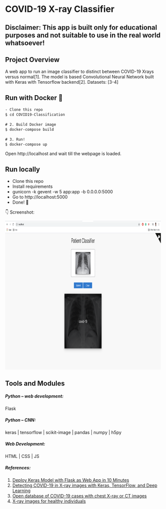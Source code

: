 # COVID-19 X-ray Classifier

## Disclaimer: This app is built only for educational purposes and not suitable to use in the real world whatsoever!

## Project Overview

A web app to run an image classifier to distinct between COVID-19 Xrays versus normal[1]. The model is based Convolutional Neural Network built with Keras with Tensorflow backend[2].
Datasets: [3-4]



## Run with Docker :whale:

```shell
- Clone this repo 
$ cd COVID19-Classification

# 2. Build Docker image
$ docker-compose build

# 3. Run!
$ docker-compose up
```

Open http://localhost and wait till the webpage is loaded.


## Run locally

- Clone this repo 
- Install requirements
- gunicorn -k gevent -w 5 app:app -b 0.0.0.0:5000
- Go to http://localhost:5000
- Done! :tada:

:point_down: Screenshot:

<p align="center">
  <img src="/screenshots/screenshot_image.png" height="480px" alt="">
</p>



## Tools and Modules


##### Python – web development:
Flask 
##### Python – CNN:
keras | tensorflow | scikit-image | pandas | numpy | h5py
##### Web Development:
HTML | CSS | JS


##### References:
1) [Deploy Keras Model with Flask as Web App in 10 Minutes](https://github.com/mtobeiyf/keras-flask-deploy-webapp)
2) [Detecting COVID-19 in X-ray images with Keras, TensorFlow, and Deep Learning](https://www.pyimagesearch.com/2020/03/16/detecting-covid-19-in-x-ray-images-with-keras-tensorflow-and-deep-learning/)
3) [Open database of COVID-19 cases with chest X-ray or CT images](https://github.com/ieee8023/covid-chestxray-dataset)
4) [X-ray images for healthy individuals](https://www.kaggle.com/paultimothymooney/chest-xray-pneumonia)
